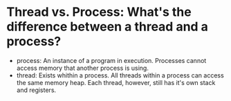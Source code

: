 # Thread vs. Process: What's the difference between a thread and a process?
- process: An instance of a program in execution. Processes cannot access memory that another process is using.
- thread: Exists whithin a process. All threads within a process can access the same memory heap.
Each thread, however, still has it's own stack and registers.
